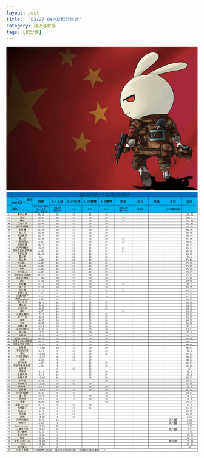 ```yaml
---
layout: post
title:  "03/27-04/02积分统计"
category: 战火与秩序
tags: [积分榜]
---
```

![Logo](/media/files/2017/03/24/logo.jpg)
![Core19](/media/files/2017/03/27/core20.png)
